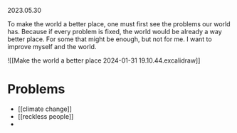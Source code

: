 2023.05.30


To make the world a better place, one must first see the problems our world has. Because if every problem is fixed, the world would be already a way better place. For some that might be enough, but not for me. I want to improve myself and the world.

![[Make the world a better place 2024-01-31 19.10.44.excalidraw]]
# Problems 
- [[climate change]]
- [[reckless people]]
- 